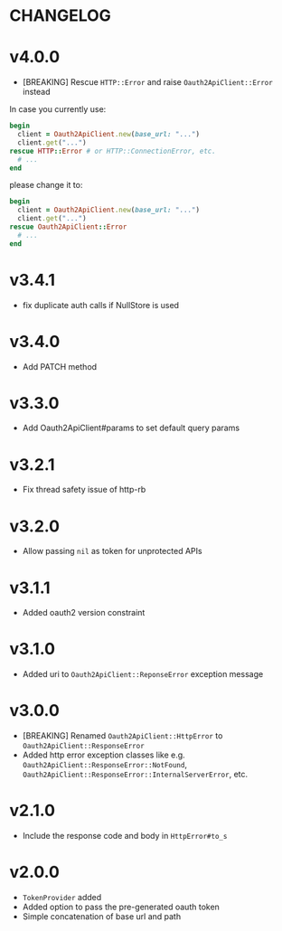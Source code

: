 
# CHANGELOG

# v4.0.0

* [BREAKING] Rescue `HTTP::Error` and raise `Oauth2ApiClient::Error` instead

In case you currently use:

```ruby
begin
  client = Oauth2ApiClient.new(base_url: "...")
  client.get("...")
rescue HTTP::Error # or HTTP::ConnectionError, etc.
  # ...
end
```

please change it to:

```ruby
begin
  client = Oauth2ApiClient.new(base_url: "...")
  client.get("...")
rescue Oauth2ApiClient::Error
  # ...
end
```

# v3.4.1

* fix duplicate auth calls if NullStore is used

# v3.4.0

* Add PATCH method

# v3.3.0

* Add Oauth2ApiClient#params to set default query params

# v3.2.1

* Fix thread safety issue of http-rb

# v3.2.0

* Allow passing `nil` as token for unprotected APIs

# v3.1.1

* Added oauth2 version constraint

# v3.1.0

* Added uri to `Oauth2ApiClient::ReponseError` exception message

# v3.0.0

* [BREAKING] Renamed `Oauth2ApiClient::HttpError` to
  `Oauth2ApiClient::ResponseError`
* Added http error exception classes like e.g.
  `Oauth2ApiClient::ResponseError::NotFound`,
  `Oauth2ApiClient::ResponseError::InternalServerError`, etc.

# v2.1.0

* Include the response code and body in `HttpError#to_s`

# v2.0.0

* `TokenProvider` added
* Added option to pass the pre-generated oauth token
* Simple concatenation of base url and path
